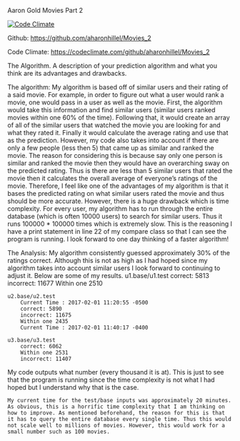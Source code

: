 Aaron Gold
Movies Part 2

[![Code Climate](https://codeclimate.com/github/aharonhillel/Movies_2/badges/gpa.svg)](https://codeclimate.com/github/aharonhillel/Movies_2)

Github: https://github.com/aharonhillel/Movies_2

Code Climate: https://codeclimate.com/github/aharonhillel/Movies_2

The Algorithm. A description of your prediction algorithm and what you think are its advantages and drawbacks.

The algorithm: My algorithm is based off of similar users and their rating of a said movie. For example, in order to figure out what a user would rank a movie, one would pass in a user as well as the movie. First, the algorithm would take this information and find similar users (similar users ranked movies within one 60% of the time). Following that, it would create an array of all of the similar users that watched the movie you are looking for and what they rated it. Finally it would calculate the average rating and use that as the prediction. However, my code also takes into account if there are only a few people (less then 5) that came up as similar and ranked the movie. The reason for considering this is because say only one person is similar and ranked the movie then they would have an overarching sway on the predicted rating. Thus is there are less than 5 similar users that rated the movie then it calculates the overall average of everyone’s ratings of the movie. Therefore, I feel like one of the advantages of my algorithm is that it bases the predicted rating on what similar users rated the movie and thus should be more accurate. However, there is a huge drawback which is time complexity. For every user, my algorithm has to run through the entire database (which is often 10000 users) to search for similar users. Thus it runs 100000 * 100000 times which is extremely slow. This is the reasoning I have a print statement in line 22 of my compare class so that I can see the program is running. I look forward to one day thinking of a faster algorithm!

The Analysis: 
My algorithm consistently guessed approximately 30% of the ratings correct. Although this is not as high as I had hoped since my algorithm takes into account similar users I look forward to continuing to adjust it. Below are some of my results. 
	u1.base/u1.test 
		correct: 5813
		incorrect: 11677
		Within one 2510

	u2.base/u2.test
		Current Time : 2017-02-01 11:20:55 -0500	
		correct: 5890
		incorrect: 11675
		Within one 2435
		Current Time : 2017-02-01 11:40:17 -0400	

	u3.base/u3.test
		correct: 6062
		Within one 2531
		incorrect: 11407
		


My code outputs what number (every thousand it is at). This is just to see that the program is running since the time complexity is not what I had hoped but I understand why that is the case. 

	My current time for the test/base inputs was approximately 20 minutes. As obvious, this is a horrific time complexity that I am thinking on how to improve. As mentioned beforehand, the reason for this is that it has to query the entire database every single time. Thus this would not scale well to millions of movies. However, this would work for a small number such as 100 movies. 
